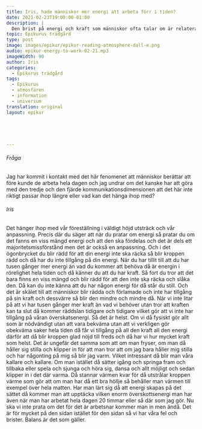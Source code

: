 ```yaml
---
title: Iris, hade människor mer energi att arbeta förr i tiden?
date: 2021-02-23T19:00:00-01:00
description: | 
  Den brist på energi och kraft som människor ofta talar om är relaterad till ett tankefel som leder till att man blir rädd och därmed förlorar tillgången till kraft, men om du lär dig att lita på att du har tillräckligt med energi kan du klara av ditt arbete utan problem. (Chat GPT)
topic: Epikurus trädgård
type: post
image: images/epikur/epikur-reading-atmosphere-dall-e.png
audio: epikur-energy-to-work-02-21.mp3
imageWidth: 90
author: Iris
categories:
  - Epikurus trädgård
tags:
  - Epikurus
  - atmosfären
  - information
  - universum
translation: original
layout: epikur





---
```


###### Fråga
Jag har kommit i kontakt med det här fenomenet att människor berättar att före kunde de arbeta hela dagen och jag undrar om det kanske har att göra med den tredje och den fjärde kommunikationsdimensionen att det här inte riktigt passar ihop längre eller vad kan det hänga ihop med?

###### Iris
Det hänger ihop med vår föreställning i väldigt höjd utsträck och vår anpassning. Precis där du säger att när du pratar om energi så pratar du om det fanns en viss mängd energi och att den ska fördelas och det är dels ett majoritetsmissförstånd men det är också en anpassning.
Och i det ögonbrycket du blir rädd för att din energi inte ska räcka så blir kroppen rädd och då har du inte tillgång på din energi.
När du har tillit till att du har tusen gånger mer energi än vad du kommer att behöva då är energin i rörelighet hela tiden och då känner du att du har kraft.
Så fort du tror att det bara finns en viss mängd och blir rädd för att den inte ska räcka och slåka den. Då kan du inte känna att du har någon energi för då står du still.
Och det är skälet till att människor blir rädda och förlamade och inte har tillgång på sin kraft och dessvärre så blir den mindre och mindre då.
När vi inte litar på att vi har tusen gånger mer kraft än vad vi behöver utan tror att kraften kan ta slut då kommer räddslan tidigare och tidigare
vilket gör att vi inte har tillgång på våran överskatsenergi. Så det är helst.
Om vi då fysiskt gör allt som är nödvändigt utan att vara bekväma utan att vi verkligen gör obekväma saker hela tiden
då får vi tillgång på all den kraft all den energi därför att då blir kroppen glad nöjd till freds och då har vi hur mycket kraft som helst.
Det är ungefär det samma som att om man fryser, om man då håller sig stilla och klipper in för att man tror att om jag bara håller mig stilla och har någonting på mig så blir jag varm.
Vilket intressant då blir man våra kallare och kallare.
Om man istället då sätter igång och springa fram och tillbaka eller spela och sjunga och höra sig, dansa och allt möjligt och sedan klipper in i det där varma.
Då stannar värmen kvar för då utstrålar kroppen värme som gör att om man har då ett bra höllje så behåller man värmen till exempel över hela matten.
Har man lärt sig då att energi skapas på det sättet då kommer man att upptäcka vilken enorm överskottsenergi man har även när man har arbetat hela dagen 20 timmar eller så där som jag gör.
Nu ska vi inte prata om det för det är arbetsnar kommer man in men ändå.
Det är för mycket på den sidan istället för den sidan så vi har våra fel och brister.
Balans är det som gäller.
